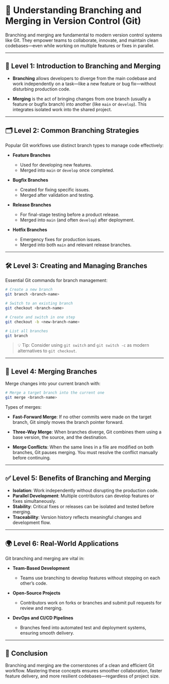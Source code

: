 # 🌿 Understanding Branching and Merging in Version Control (Git)

Branching and merging are fundamental to modern version control systems like Git. They empower teams to collaborate, innovate, and maintain clean codebases—even while working on multiple features or fixes in parallel.

---

## 🧭 Level 1: Introduction to Branching and Merging

- **Branching** allows developers to diverge from the main codebase and work independently on a task—like a new feature or bug fix—without disturbing production code.

- **Merging** is the act of bringing changes from one branch (usually a feature or bugfix branch) into another (like `main` or `develop`). This integrates isolated work into the shared project.

---

## 🗂️ Level 2: Common Branching Strategies

Popular Git workflows use distinct branch types to manage code effectively:

- **Feature Branches**
  - Used for developing new features.
  - Merged into `main` or `develop` once completed.

- **Bugfix Branches**
  - Created for fixing specific issues.
  - Merged after validation and testing.

- **Release Branches**
  - For final-stage testing before a product release.
  - Merged into `main` (and often `develop`) after deployment.

- **Hotfix Branches**
  - Emergency fixes for production issues.
  - Merged into both `main` and relevant release branches.

---

## 🛠️ Level 3: Creating and Managing Branches

Essential Git commands for branch management:

```bash
# Create a new branch
git branch <branch-name>

# Switch to an existing branch
git checkout <branch-name>

# Create and switch in one step
git checkout -b <new-branch-name>

# List all branches
git branch
```

> 💡 Tip: Consider using `git switch` and `git switch -c` as modern alternatives to `git checkout`.

---

## 🔄 Level 4: Merging Branches

Merge changes into your current branch with:

```bash
# Merge a target branch into the current one
git merge <branch-name>
```

Types of merges:

- **Fast-Forward Merge**: If no other commits were made on the target branch, Git simply moves the branch pointer forward.

- **Three-Way Merge**: When branches diverge, Git combines them using a base version, the source, and the destination.

- **Merge Conflicts**: When the same lines in a file are modified on both branches, Git pauses merging. You must resolve the conflict manually before continuing.

---

## ✅ Level 5: Benefits of Branching and Merging

- **Isolation**: Work independently without disrupting the production code.
- **Parallel Development**: Multiple contributors can develop features or fixes simultaneously.
- **Stability**: Critical fixes or releases can be isolated and tested before merging.
- **Traceability**: Version history reflects meaningful changes and development flow.

---

## 🌍 Level 6: Real-World Applications

Git branching and merging are vital in:

- **Team-Based Development**
  - Teams use branching to develop features without stepping on each other’s code.

- **Open-Source Projects**
  - Contributors work on forks or branches and submit pull requests for review and merging.

- **DevOps and CI/CD Pipelines**
  - Branches feed into automated test and deployment systems, ensuring smooth delivery.

---

## 🏁 Conclusion

Branching and merging are the cornerstones of a clean and efficient Git workflow. Mastering these concepts ensures smoother collaboration, faster feature delivery, and more resilient codebases—regardless of project size.
